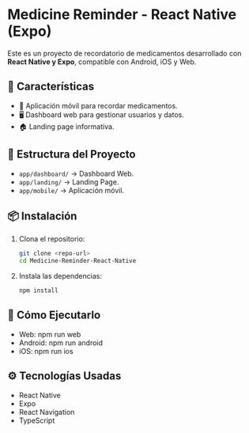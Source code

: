 # Medicine Reminder - React Native (Expo)

Este es un proyecto de recordatorio de medicamentos desarrollado con **React Native y Expo**, compatible con Android, iOS y Web.

## 🚀 Características
- 📱 Aplicación móvil para recordar medicamentos.
- 🖥 Dashboard web para gestionar usuarios y datos.
- 🏠 Landing page informativa.

## 📂 Estructura del Proyecto
- `app/dashboard/` → Dashboard Web.
- `app/landing/` → Landing Page.
- `app/mobile/` → Aplicación móvil.

## 📦 Instalación
1. Clona el repositorio:
   ```sh
   git clone <repo-url>
   cd Medicine-Reminder-React-Native

2. Instala las dependencias:
   ```sh
   npm install

## 🚀 Cómo Ejecutarlo
- Web: npm run web
- Android: npm run android
- iOS: npm run ios

## ⚙️ Tecnologías Usadas
- React Native
- Expo
- React Navigation
- TypeScript

